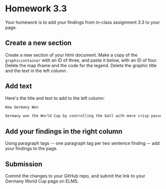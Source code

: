 # Homework 3.3

Your homework is to add your findings from in-class assignment 3.3 to your page.

## Create a new section

Create a new section of your html document.  Make a copy of the ```graphiccontainer``` with an ID of three, and paste it below, with an ID of four.  Delete the map iframe and the code for the legend.  Delete the graphic title and the text in the left column.  

## Add text

Here's the title and text to add to the left column:

```html
How Germany Won

Germany won the World Cup by controlling the ball with more crisp passes than any other team in the tournament, taking more high percentage shots and scoring buckets of goals while keeping their opponents from finding the back of the net.

```

## Add your findings in the right column

Using paragraph tags -- one paragraph tag per two sentence finding -- add your findings to the page. 

## Submission
Commit the changes to your GitHub repo, and submit the link to your Germany World Cup page on ELMS.
